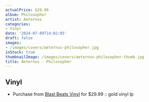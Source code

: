 ```yaml
---
actualPrice: $29.99
album: Philosopher
artist: Aeternus
categories:
- Vinyl
date: '2024-07-09T14:02:05'
draft: false
images:
- /images/covers/aeternus-philosopher.jpg
inStock: true
thumbnailImage: /images/covers/aeternus-philosopher-thumb.jpg
title: Aeternus - Philosopher
---
```


## Vinyl
* Purchase from [Blast Beats Vinyl](https://blastbeatsvinyl.com/products/aeternus-philosopher-gold-vinyl-lp) for $29.99 :: gold vinyl lp
